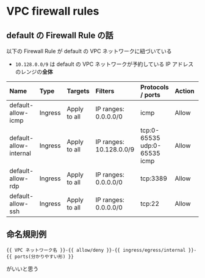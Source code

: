 # VPC firewall rules







## default の Firewall Rule の話

以下の Firewall Rule が default の VPC ネットワークに紐づいている

+ `10.128.0.0/9` は default の VPC ネットワークが予約している IP アドレスのレンジの**全体**


Name | Type | Targets | Filters | Protocols / ports | Action | Priority | Network | Logs
:- | :- | :- | :- | :- | :- | :- | :- | :- 
default-allow-icmp | Ingress | Apply to all | IP ranges: 0.0.0.0/0 | icmp | Allow | 65534 | default | Off
default-allow-internal | Ingress | Apply to all | IP ranges: 10.128.0.0/9 | tcp:0-65535<br>udp:0-65535<br>icmp | Allow | 65534 | default | Off
default-allow-rdp | Ingress | Apply to all | IP ranges: 0.0.0.0/0 | tcp:3389 | Allow | 65534 | default | Off
default-allow-ssh | Ingress | Apply to all | IP ranges: 0.0.0.0/0 | tcp:22 | Allow | 65534 | default | Off



## 命名規則例

```
{{ VPC ネットワーク名 }}-{{ allow/deny }}-{{ ingress/egress/internal }}-{{ ports(分かりやすい形) }}
```

がいいと思う
